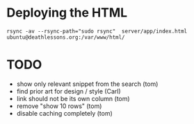 # Deploying the HTML

```
rsync -av --rsync-path="sudo rsync"  server/app/index.html  ubuntu@deathlessons.org:/var/www/html/
```


# TODO

* show only relevant snippet from the search (tom)
* find prior art for design / style (Carl)
* link should not be its own column (tom)
* remove "show 10 rows" (tom)
* disable caching completely (tom)
